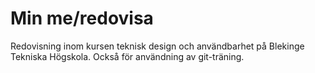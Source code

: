 Min me/redovisa
====================

Redovisning inom kursen teknisk design och användbarhet på Blekinge Tekniska Högskola. Också för användning av git-träning. 
